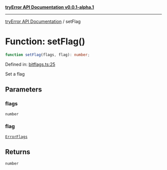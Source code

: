[**tryError API Documentation v0.0.1-alpha.1**](../index.md)

---

[tryError API Documentation](../index.md) / setFlag

# Function: setFlag()

```ts
function setFlag(flags, flag): number;
```

Defined in: [bitflags.ts:25](https://github.com/oconnorjohnson/try-error/blob/e3ae0308069a4fba073f4543d527ad76373db795/src/bitflags.ts#L25)

Set a flag

## Parameters

### flags

`number`

### flag

[`ErrorFlags`](../enumerations/ErrorFlags.md)

## Returns

`number`
